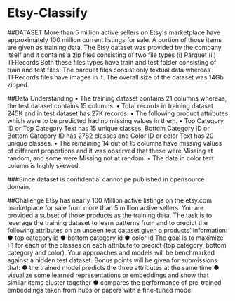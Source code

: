 # Etsy-Classify

##DATASET
More than 5 million active sellers on Etsy's marketplace 
have approximately 100 million current listings for sale. A 
portion of those items are given as training data. The Etsy 
dataset was provided by the company itself and it contains a 
zip files consisting of two file types (i) Parquet (ii) TFRecords
Both these files types have train and test folder consisting of 
train and test files. The parquet files consist only textual data 
whereas TFRecords files have images in it. The overall size of 
the dataset was 14Gb zipped.

##Data Understanding
• The training dataset contains 21 columns whereas, the 
test dataset contains 15 columns. 
• Total records in training dataset 245K and in test 
dataset has 27K records.
• The following product attributes which were to be 
predicted had no missing values in them.
• Top Category ID or Top Category Text has 15 unique 
classes, Bottom Category ID or Bottom Category ID
has 2782 classes and Color ID or color Text has 20 
unique classes.
• The remaining 14 out of 15 columns have missing 
values of different proportions and it was observed that 
these were Missing at random, and some were Missing 
not at random.
• The data in color text column is highly skewed.

###Since dataset is confidential cannot pe published in opensource domain.


##Challenge
Etsy has nearly 100 Million active listings on the etsy.com marketplace for sale from more than 5
million active sellers. You are provided a subset of those products as the training data.
The task is to leverage the training dataset to learn patterns from and to predict the following
attributes on an unseen test dataset given a products’ information:
● top category id
● bottom category id
● color id
The goal is to maximize F1 for each of the classes on each attribute to predict (top category,
bottom category and color). Your approaches and models will be benchmarked against a hidden
test dataset.
Bonus points will be given for submissions that:
● the trained model predicts the three attributes at the same time
● visualize some learned representations or embeddings and show that similar items
cluster together
● compares the performance of pre-trained embeddings taken from hubs or papers with a
fine-tuned model